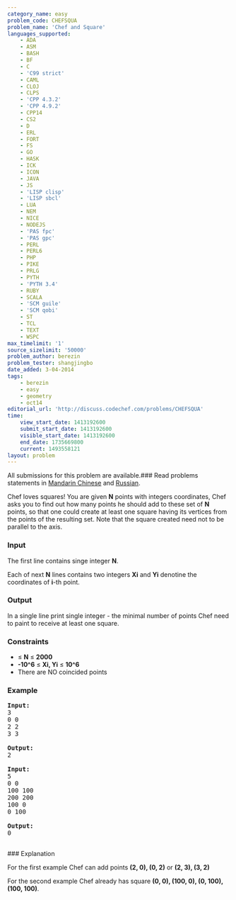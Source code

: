 ```yaml
---
category_name: easy
problem_code: CHEFSQUA
problem_name: 'Chef and Square'
languages_supported:
    - ADA
    - ASM
    - BASH
    - BF
    - C
    - 'C99 strict'
    - CAML
    - CLOJ
    - CLPS
    - 'CPP 4.3.2'
    - 'CPP 4.9.2'
    - CPP14
    - CS2
    - D
    - ERL
    - FORT
    - FS
    - GO
    - HASK
    - ICK
    - ICON
    - JAVA
    - JS
    - 'LISP clisp'
    - 'LISP sbcl'
    - LUA
    - NEM
    - NICE
    - NODEJS
    - 'PAS fpc'
    - 'PAS gpc'
    - PERL
    - PERL6
    - PHP
    - PIKE
    - PRLG
    - PYTH
    - 'PYTH 3.4'
    - RUBY
    - SCALA
    - 'SCM guile'
    - 'SCM qobi'
    - ST
    - TCL
    - TEXT
    - WSPC
max_timelimit: '1'
source_sizelimit: '50000'
problem_author: berezin
problem_tester: shangjingbo
date_added: 3-04-2014
tags:
    - berezin
    - easy
    - geometry
    - oct14
editorial_url: 'http://discuss.codechef.com/problems/CHEFSQUA'
time:
    view_start_date: 1413192600
    submit_start_date: 1413192600
    visible_start_date: 1413192600
    end_date: 1735669800
    current: 1493558121
layout: problem
---
```

All submissions for this problem are available.###  Read problems statements in [Mandarin Chinese](http://www.codechef.com/download/translated/OCT14/mandarin/CHEFSQUA.pdf) and [Russian](http://www.codechef.com/download/translated/OCT14/russian/CHEFSQUA.pdf).

Chef loves squares! You are given **N** points with integers coordinates, Chef asks you to find out how many points he should add to these set of **N** points, so that one could create at least one square having its vertices from the points of the resulting set. Note that the square created need not to be parallel to the axis.

### Input

The first line contains singe integer **N**.

Each of next **N** lines contains two integers **Xi** and **Yi** denotine the coordinates of **i**-th point.

### Output

In a single line print single integer - the minimal number of points Chef need to paint to receive at least one square.

### Constraints

- ≤ **N** ≤ **2000**
- **-10^6** ≤ **Xi, Yi** ≤ **10^6**
- There are NO coincided points

### Example

<pre><b>Input:</b>
3
0 0
2 2
3 3

<b>Output:</b>
2

<b>Input:</b>
5
0 0
100 100
200 200
100 0
0 100

<b>Output:</b>
0

</pre>### Explanation
For the first example Chef can add points **(2, 0), (0, 2)** or **(2, 3), (3, 2)**

For the second example Chef already has square **(0, 0), (100, 0), (0, 100), (100, 100)**.
